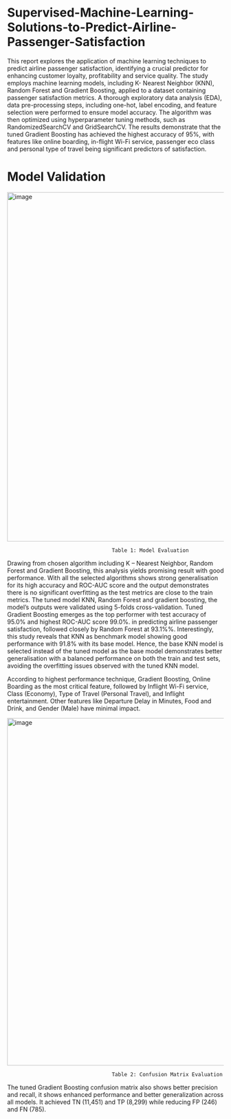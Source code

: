 # Supervised-Machine-Learning-Solutions-to-Predict-Airline-Passenger-Satisfaction
This report explores the application of machine learning techniques to predict airline
passenger satisfaction, identifying a crucial predictor for enhancing customer loyalty,
profitability and service quality. The study employs machine learning models, including K-
Nearest Neighbor (KNN), Random Forest and Gradient Boosting, applied to a dataset
containing passenger satisfaction metrics. A thorough exploratory data analysis (EDA), data
pre-processing steps, including one-hot, label encoding, and feature selection were
performed to ensure model accuracy. The algorithm was then optimized using
hyperparameter tuning methods, such as RandomizedSearchCV and GridSearchCV. The
results demonstrate that the tuned Gradient Boosting has achieved the highest accuracy of
95%, with features like online boarding, in-flight Wi-Fi service, passenger eco class and
personal type of travel being significant predictors of satisfaction. 

# Model Validation
<img width="811" alt="image" src="https://github.com/user-attachments/assets/6c22d094-e56f-474d-8648-15bd882f6877" />

                                      Table 1: Model Evaluation

Drawing from chosen algorithm including K – Nearest Neighbor, Random Forest and Gradient
Boosting, this analysis yields promising result with good performance. With all the selected
algorithms shows strong generalisation for its high accuracy and ROC-AUC score and the
output demonstrates there is no significant overfitting as the test metrics are close to the train
metrics. The tuned model KNN, Random Forest and gradient boosting, the model’s outputs
were validated using 5-folds cross-validation.
Tuned Gradient Boosting emerges as the top performer with test accuracy of 95.0% and
highest ROC-AUC score 99.0%. in predicting airline passenger satisfaction, followed closely by
Random Forest at 93.1%%. Interestingly, this study reveals that KNN as benchmark model
showing good performance with 91.8% with its base model. Hence, the base KNN model is
selected instead of the tuned model as the base model demonstrates better generalisation
with a balanced performance on both the train and test sets, avoiding the overfitting issues
observed with the tuned KNN model.  

According to highest performance technique, Gradient Boosting, Online Boarding as the most
critical feature, followed by Inflight Wi-Fi service, Class (Economy), Type of Travel (Personal
Travel), and Inflight entertainment. Other features like Departure Delay in Minutes, Food and
Drink, and Gender (Male) have minimal impact.

<img width="807" alt="image" src="https://github.com/user-attachments/assets/3bfafcbb-d152-4378-8761-422616b548a9" />
                                      
                                      Table 2: Confusion Matrix Evaluation

The tuned Gradient Boosting confusion matrix also shows better precision and recall, it shows
enhanced performance and better generalization across all models. It achieved TN (11,451)
and TP (8,299) while reducing FP (246) and FN (785).
